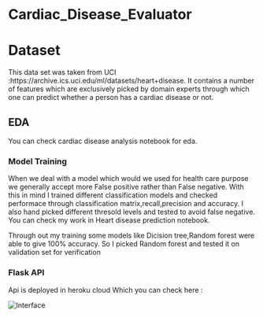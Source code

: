 
# Cardiac_Disease_Evaluator

<h1> Dataset </h1>
<p>This data set was taken from UCI :https://archive.ics.uci.edu/ml/datasets/heart+disease.
It  contains a number of features which are exclusively picked by domain experts through which one can predict whether a person has a cardiac disease or not.</p>

<h2>EDA</h2>
<p>You can check cardiac disease analysis notebook for eda.</p>

<h3> Model Training </h3>
<p>When we deal with a model which would we used for health care purpose we generally accept more False positive rather than False negative.
With this in mind I trained different classification models and checked performace through classification matrix,recall,precision and accuracy.
I also hand picked different thresold levels and tested to avoid false negative. You can check my work in Heart disease prediction notebook.</p>

<p>Through out my training  some models like Dicision tree,Random forest were able to give 100% accuracy.
So I picked Random forest and tested it on validation set for verification </p>

<h3> Flask API </h3>
<p> Api is deployed in heroku cloud Which you can check here : </p>

![Interface](https://user-images.githubusercontent.com/40850370/128129482-0848a108-e73e-4e8a-a545-f09fca4fe080.png)

